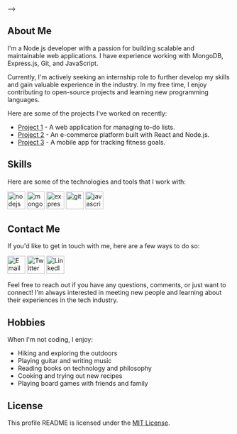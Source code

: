 <!-- <h1>About Me</h1><br>
My name is Joseph Olayanju. A Backend developer working with tools like NodeJs, Express, MongoDB. I am very passionate in solving real life problems with the use of computer. I contribute to Open Source. I'm open to paid/unpaid internship roles

<br />

<h2>👨‍💻 Connect via </h2> <br>

<a href="https://github.com/olayanju-1234"><img align="left" alt="medium" src="https://img.shields.io/badge/GitHub-100000?style=for-the-badge&logo=github&logoColor=white" /></a> 
<a href="https://www.linkedin.com/in/joseph-olayanju-8771b810b/"><img align="left" alt="medium" src="https://img.shields.io/badge/LinkedIn-0077B5?style=for-the-badge&logo=linkedin&logoColor=white" /></a> 
<a href="https://twitter.com/JosephOlayanju"><img align="left" alt="medium" src="https://img.shields.io/badge/Twitter-1DA1F2?style=for-the-badge&logo=twitter&logoColor=white" /></a>
<a href="mailto:horlarhyanjuhjoseph@gmail.com?&subject=Hello I want to hire you&body=Email Using Body"><img align="left" alt="medium" src="https://img.shields.io/badge/Gmail-D14836?style=for-the-badge&logo=gmail&logoColor=white" /></a>

<br /><br />

<h2> 🚀 &nbsp;Some Tools I Have Used and Learned</h2> <br>
<a href="https://github.com/olayanju-1234"><img align="left" alt="mongo" src="https://img.shields.io/badge/MongoDB-4EA94B?style=for-the-badge&logo=mongodb&logoColor=white" /></a>
<a href="https://github.com/olayanju-1234"><img align="left" alt="medium" src="https://img.shields.io/badge/JavaScript-323330?style=for-the-badge&logo=javascript&logoColor=F7DF1E" /></a>
<a href="https://github.com/olayanju-1234"><img align="left" alt="medium" src="https://img.shields.io/badge/Express.js-000000?style=for-the-badge&logo=express&logoColor=white" /></a>
<a href="https://github.com/olayanju-1234"><img align="left" alt="medium" src="https://img.shields.io/badge/Node.js-339933?style=for-the-badge&logo=nodedotjs&logoColor=white" /></a>
 

 <br> <br>


<!---
Olayanju-1234/Olayanju-1234 is a ✨ special ✨ repository because its `README.md` (this file) appears on your GitHub profile.
You can click the Preview link to take a look at your changes.
--->

 -->
 
## About Me

I'm a Node.js developer with a passion for building scalable and maintainable web applications. I have experience working with MongoDB, Express.js, Git, and JavaScript.

Currently, I'm actively seeking an internship role to further develop my skills and gain valuable experience in the industry. In my free time, I enjoy contributing to open-source projects and learning new programming languages.

Here are some of the projects I've worked on recently:

- [Project 1](https://github.com/username/project1) - A web application for managing to-do lists.
- [Project 2](https://github.com/username/project2) - An e-commerce platform built with React and Node.js.
- [Project 3](https://github.com/username/project3) - A mobile app for tracking fitness goals.

## Skills

Here are some of the technologies and tools that I work with:

<p align="left">
  <img src="https://www.vectorlogo.zone/logos/nodejs/nodejs-icon.svg" alt="nodejs" width="40" height="40"/>
  <img src="https://www.vectorlogo.zone/logos/mongodb/mongodb-icon.svg" alt="mongodb" width="40" height="40"/> 
  <img src="https://www.vectorlogo.zone/logos/expressjs/expressjs-icon.svg" alt="express" width="40" height="40"/> 
  <img src="https://www.vectorlogo.zone/logos/git-scm/git-scm-icon.svg" alt="git" width="40" height="40"/> 
  <img src="https://www.vectorlogo.zone/logos/javascript/javascript-icon.svg" alt="javascript" width="40" height="40"/> 
</p>


## Contact Me

If you'd like to get in touch with me, here are a few ways to do so:

<p align="left">
  <a href="mailto:youremail@example.com" target="_blank"><img src="https://img.icons8.com/color/48/000000/email-sign.png" alt="Email" width="40" height="40"/></a>
  <a href="https://twitter.com/yourusername" target="_blank"><img src="https://img.icons8.com/color/48/000000/twitter--v1.png" alt="Twitter" width="40" height="40"/></a>
  <a href="https://www.linkedin.com/in/yourusername/" target="_blank"><img src="https://img.icons8.com/color/48/000000/linkedin.png" alt="LinkedIn" width="40" height="40"/></a>
</p>

Feel free to reach out if you have any questions, comments, or just want to connect! I'm always interested in meeting new people and learning about their experiences in the tech industry.


## Hobbies

When I'm not coding, I enjoy:

- Hiking and exploring the outdoors
- Playing guitar and writing music
- Reading books on technology and philosophy
- Cooking and trying out new recipes
- Playing board games with friends and family


## License

This profile README is licensed under the [MIT License](LICENSE).
